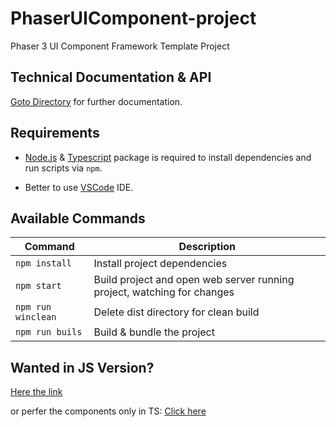 # PhaserUIComponent-project
Phaser 3 UI Component Framework Template Project


## Technical Documentation & API

[Goto Directory](https://github.com/ReydVires/PhaserUIComponent-project/tree/master/documentation) for further documentation.


## Requirements

- [Node.js](https://nodejs.org) & [Typescript](https://www.npmjs.com/package/typescript) package is required to install dependencies and run scripts via `npm`.

- Better to use [VSCode](https://code.visualstudio.com/) IDE.


## Available Commands

| Command | Description |
|---------|-------------|
| `npm install` | Install project dependencies |
| `npm start` | Build project and open web server running project, watching for changes |
| `npm run winclean` | Delete dist directory for clean build |
| `npm run buils` | Build & bundle the project |


## Wanted in JS Version?

[Here the link](https://s.id/phaseruicomponentJS)

or perfer the components only in TS: [Click here](https://s.id/phaseruicomponent)
